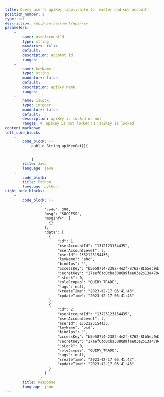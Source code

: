 ```yaml
---
title: Query user's apiKey (applicable to  master and sub account)
position_number: 1
type: get
description: /api/user/account/api-key
parameters:
    -
        name: userAccountId
        type: string
        mandatory: false
        default:
        description: account id
        ranges:
    -
        name: keyName
        type: string
        mandatory: false
        default:
        description: apiKey name
        ranges:
    -
        name: isLock
        type: integer
        mandatory: false
        default:
        description: apiKey is locked or not
        ranges: 0：apiKey is not locked；1：apiKey is locked
content_markdown:
left_code_blocks:
    -
        code_block: |-
            public String apiKeyGet(){


            }
        title: Java
        language: java
    -
        code_block:
        title: Python
        language: python
right_code_blocks:
    -
        code_block: |-
                {
                  "code": 200,
                  "msg": "SUCCESS",
                  "msgInfo": [
                    {}
                  ],
                  "data": [
                    {
                        "id": 1,                     
                        "userAccountId": "1352123154435",                         //account id
                        "userAccountLevel": 1,                                    //account level: 1-master account; 2-sub account
                        "userId": 1352123154435,                                  //user id
                        "keyName": "abc",                                         //apiKey name
                        "bindIps": "",                                            //bind ip list
                        "accessKey": "b5e58714-2382-4e2f-8762-81b5ec9d363a",      //encryption key
                        "secretKey": "17aef63c0cba308089fae03e2b13a4794bd2d411",  //encryption string
                        "isLock": 0,                                              //isLock: 0-apiKey is not locked；1-apiKey is locked
                        "roleScopes": "QUERY_TRADE",                              //permissions code: QUERY_TRADE: trade is enabled; QUERY_NO_TRADE: trade is not enabled
                        "tags": null,                                             //tags
                        "createTime": "2023-02-17 05:41:43",                      //apiKey create time
                        "updateTime": "2023-02-17 05:41:43"                       //apiKey update time
                    }, 
                    {
                        "id": 2,                     
                        "userAccountId": "13523123154435",                        //account id
                        "userAccountLevel": 1,                                    //account level: 1-master account; 2-sub account
                        "userId": 1352123154435,                                  //user id
                        "keyName": "bcd",                                         //apiKey name
                        "bindIps": "",                                            //bind ip list
                        "accessKey": "b5e58714-2382-4e2f-8762-81b5ec9d363a",      //encryption key
                        "secretKey": "17aef63c0cba308089fae03e2b13a4794bd2d411",  //encryption string
                        "isLock": 0,                                              //isLock: 0-apiKey is not locked；1-apiKey is locked
                        "roleScopes": "QUERY_TRADE",                              //permissions code: QUERY_TRADE: trade is enabled; QUERY_NO_TRADE: trade is not enabled
                        "tags": null,                                             //tags
                        "createTime": "2023-02-17 05:41:43",                      //apiKey create time
                        "updateTime": "2023-02-17 05:41:43"                       //apiKey update time
                    }
                  ]
                }
        title: Response
        language: json
---
```

